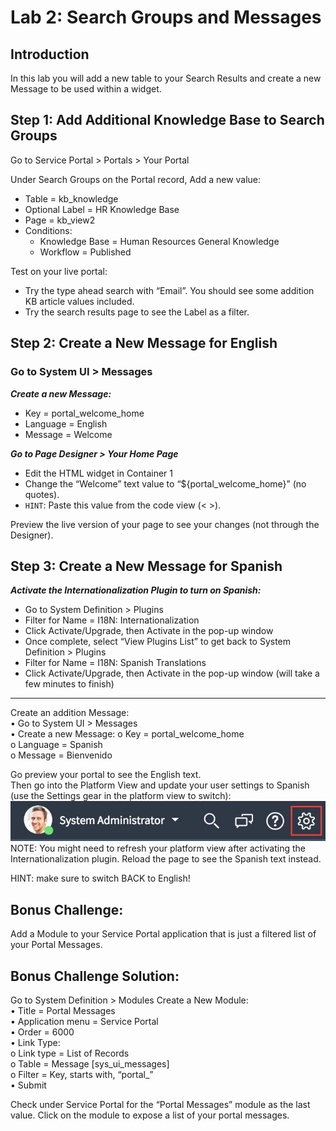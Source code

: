 # Lab 2: Search Groups and Messages
## Introduction
In this lab you will add a new table to your Search Results and create a new Message to be used within a widget.


## Step 1: Add Additional Knowledge Base to Search Groups

 Go to Service Portal > Portals > Your Portal

 Under Search Groups on the Portal record, Add a new value:<br/>
 -	Table = kb_knowledge
 -	Optional Label = HR Knowledge Base
 -	Page = kb_view2   
 - Conditions:<br/>
   -	Knowledge Base = Human Resources General Knowledge 
   -	Workflow = Published 

Test on your live portal:<br/>
-	Try the type ahead search with “Email”. You should see some addition KB article values included.<br/>
-	Try the search results page to see the Label as a filter.


## Step 2: Create a New Message for English

### Go to System UI > Messages

***Create a new Message:***
-	Key = portal_welcome_home
-	Language = English
-	Message = Welcome

***Go to Page Designer > Your Home Page***
-	Edit the HTML widget in Container 1
-	Change the “Welcome” text value to “${portal_welcome_home}” (no quotes).
- `HINT`: Paste this value from the code view (< >).

Preview the live version of your page to see your changes (not through the Designer).


## Step 3: Create a New Message for Spanish

***Activate the Internationalization Plugin to turn on Spanish:***
-	Go to System Definition > Plugins<br/>
-	Filter for Name = I18N: Internationalization<br/>
-	Click Activate/Upgrade, then Activate in the pop-up window<br/>
-	Once complete, select “View Plugins List” to get back to System Definition > Plugins<br/>
-	Filter for Name = I18N: Spanish Translations<br/>
-	Click Activate/Upgrade, then Activate in the pop-up window (will take a few minutes to finish)<br/>
------------------------------------------------------------------------------------------------------------
Create an addition Message:<br/>
•	Go to System UI > Messages<br/>
•	Create a new Message:
  o	Key = portal_welcome_home<br/>
  o	Language = Spanish<br/>
  o	Message = Bienvenido<br/>

Go preview your portal to see the English text.<br/> 
Then go into the Platform View and update your user settings to Spanish (use the Settings gear in the platform view to switch):
![move to header](/assets/gear.jpg)<br/>
NOTE: You might need to refresh your platform view after activating the Internationalization plugin.
Reload the page to see the Spanish text instead. 

HINT: make sure to switch BACK to English!

## Bonus Challenge: 
Add a Module to your Service Portal application that is just a filtered list of your Portal Messages.

## Bonus Challenge Solution: 
Go to System Definition > Modules
Create a New Module:<br/>
•	Title = Portal Messages<br/>
•	Application menu = Service Portal<br/>
•	Order = 6000<br/>
•	Link Type:<br/>
  o	Link type = List of Records<br/>
  o	Table = Message [sys_ui_messages]<br/>
  o	Filter = Key, starts with, “portal_”<br/>
•	Submit

Check under Service Portal for the “Portal Messages” module as the last value. Click on the module to expose a list of your portal messages. 

